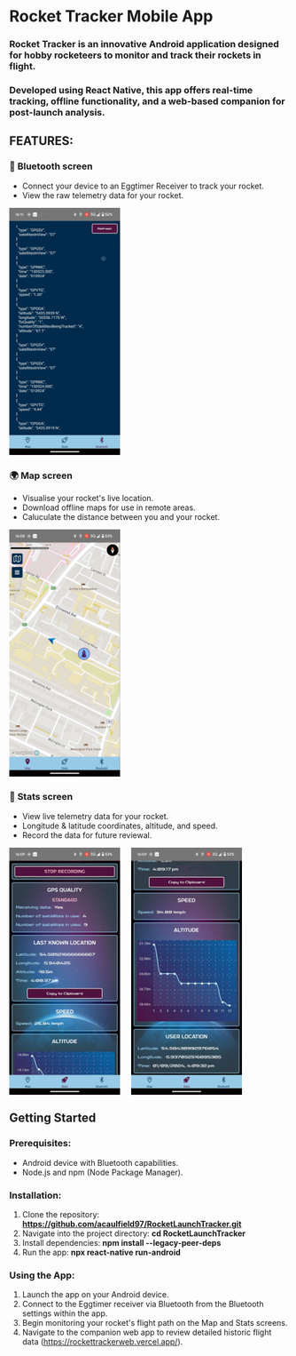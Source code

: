# Rocket Tracker Mobile App

### Rocket Tracker is an innovative Android application designed for hobby rocketeers to monitor and track their rockets in flight.

### Developed using React Native, this app offers real-time tracking, offline functionality, and a web-based companion for post-launch analysis.

## FEATURES:

### 🔵 **Bluetooth screen**

- Connect your device to an Eggtimer Receiver to track your rocket.
- View the raw telemetry data for your rocket.

<img src="src/assets/media/images/screenshots/rawdatascreen.jpeg" alt="Raw Data Screen" width="200"/>

### 🌍 **Map screen**

- Visualise your rocket's live location.
- Download offline maps for use in remote areas.
- Caluculate the distance between you and your rocket.

<img src="src/assets/media/images/screenshots/mapscreen.jpeg" alt="Map Screen" width="200"/>

### 🚀 **Stats screen**

- View live telemetry data for your rocket.
- Longitude & latitude coordinates, altitude, and speed.
- Record the data for future reviewal.

<div style="display: flex; flex-direction: row; gap: 20px;">
    <img src="src/assets/media/images/screenshots/statsscreen1.jpeg" alt="Stats Screen 1" width="200"/>
    <img src="src/assets/media/images/screenshots/statsscreen2.jpeg" alt="Stats Screen 2" width="200"/>
</div>

## Getting Started

### Prerequisites:

- Android device with Bluetooth capabilities.
- Node.js and npm (Node Package Manager).

### Installation:

1. Clone the repository: **https://github.com/acaulfield97/RocketLaunchTracker.git**
2. Navigate into the project directory: **cd RocketLaunchTracker**
3. Install dependencies: **npm install --legacy-peer-deps**
4. Run the app: **npx react-native run-android**

### Using the App:

1. Launch the app on your Android device.
2. Connect to the Eggtimer receiver via Bluetooth from the Bluetooth settings within the app.
3. Begin monitoring your rocket's flight path on the Map and Stats screens.
4. Navigate to the companion web app to review detailed historic flight data (https://rockettrackerweb.vercel.app/).
